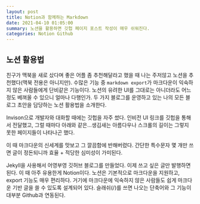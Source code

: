 ```yaml
---
layout: post
title: Notion과 함께하는 Markdown
date: 2021-04-10 01:05:00
summary: 노션을 활용하면 깃헙 페이지 포스트 작성이 매우 쉬워진다.
categories: Notion Github
---
```


## 노션 활용법

친구가 맥북을 새로 샀다며 좋은 어플 좀 추천해달라고 했을 때 나는 주저않고 노션을 추천했다(맥북 전용은 아니지만). 수많은 기능 중 `markdown export`가 마크다운이 익숙하지 않은 사람들에게 단비같은 기능이다. 노션의 유려한 UI를 그대로는 아니더라도 어느 정도 베껴올 수 있으니 얼마나 다행인가. 두 가지 블로그를 운영하고 있는 나의 모든 블로그 초안을 담당하는 노션 활용법을 소개한다.

Invison으로 개발자와 대화할 때에는 깃헙을 자주 썼다. 인비전 UI 링크를 깃헙을 통해서 전달했고, 그럴 때마다 아래와 같은...생김새는 아름다우나 스크롤의 길이는 그렇지 못한 페이지들이 나타나곤 했다.

이 때 마크다운의 신세계를 맛보고 그 깔끔함에 반해버렸다. 간단한 특수문자 몇 개만 쓰면 글이 정돈되니까 효율 + 적당한 심미성이 가미된다.

Jekyll을 사용해서 어영부영 깃허브 블로그를 만들었다. 이제 쓰고 싶은 글만 발행하면 된다. 이 때 아주 유용한게 Notion이다. 노션은 기본적으로 마크다운을 지원하고, export 기능도 매우 편리하다. 거기에 마크다운에 익숙하지 않은 사람들도 쉽게 마크다운 기반 글을 쓸 수 있도록 설계되어 있다. 슬래쉬(/)를 쓰면 나오는 단축어와 그 기능이 대부분 Github과 연동된다.
